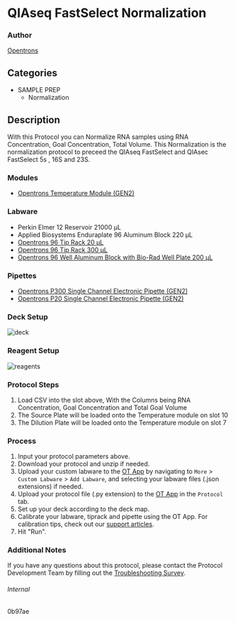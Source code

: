 # QIAseq FastSelect Normalization


### Author
[Opentrons](https://opentrons.com/)


## Categories
* SAMPLE PREP
	* Normalization


## Description
With this Protocol you can Normalize RNA samples using RNA Concentration, Goal Concentration, Total Volume. This Normalization is the normalization protocol to preceed the QIAseq FastSelect and QIAsec FastSelect 5s , 16S and 23S.  


### Modules
* [Opentrons Temperature Module (GEN2)](https://shop.opentrons.com/temperature-module-gen2/)


### Labware
* Perkin Elmer 12 Reservoir 21000 µL
* Applied Biosystems Enduraplate 96 Aluminum Block 220 µL
* [Opentrons 96 Tip Rack 20 µL](https://shop.opentrons.com/collections/opentrons-tips/products/opentrons-10ul-tips)
* [Opentrons 96 Tip Rack 300 µL](https://shop.opentrons.com/collections/opentrons-tips/products/opentrons-300ul-tips)
* [Opentrons 96 Well Aluminum Block with Bio-Rad Well Plate 200 µL](https://shop.opentrons.com/collections/hardware-modules/products/aluminum-block-set)


### Pipettes
* [Opentrons P300 Single Channel Electronic Pipette (GEN2)](https://shop.opentrons.com/single-channel-electronic-pipette-p20/)
* [Opentrons P20 Single Channel Electronic Pipette (GEN2)](https://shop.opentrons.com/single-channel-electronic-pipette-p20/)


### Deck Setup
![deck](https://opentrons-protocol-library-website.s3.amazonaws.com/custom-README-images/0b97ae/part+1/Image+8-11-23+at+1.10+PM.jpg)


### Reagent Setup
![reagents](https://opentrons-protocol-library-website.s3.amazonaws.com/custom-README-images/0b97ae/part+1/Image+8-11-23+at+2.21+PM+(2).jpg)


### Protocol Steps
1. Load CSV into the slot above, With the Columns being RNA Concentration, Goal Concentration and Total Goal Volume
2. The Source Plate will be loaded onto the Temperature module on slot 10
3. The Dilution Plate will be loaded onto the Temperature module on slot 7


### Process
1. Input your protocol parameters above.
2. Download your protocol and unzip if needed.
3. Upload your custom labware to the [OT App](https://opentrons.com/ot-app) by navigating to `More` > `Custom Labware` > `Add Labware`, and selecting your labware files (.json extensions) if needed.
4. Upload your protocol file (.py extension) to the [OT App](https://opentrons.com/ot-app) in the `Protocol` tab.
5. Set up your deck according to the deck map.
6. Calibrate your labware, tiprack and pipette using the OT App. For calibration tips, check out our [support articles](https://support.opentrons.com/en/collections/1559720-guide-for-getting-started-with-the-ot-2).
7. Hit "Run".


### Additional Notes
If you have any questions about this protocol, please contact the Protocol Development Team by filling out the [Troubleshooting Survey](https://protocol-troubleshooting.paperform.co/).


###### Internal
0b97ae
